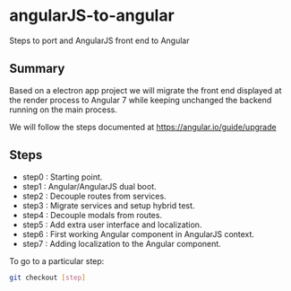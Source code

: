 # angularJS-to-angular
Steps to port and AngularJS front end to Angular

## Summary

Based on a electron app project we will migrate the front end displayed at the render process to Angular 7 while keeping unchanged the backend running on the main process.

We will follow the steps documented at https://angular.io/guide/upgrade

## Steps

* step0  : Starting point.
* step1  : Angular/AngularJS dual boot.
* step2  : Decouple routes from services.
* step3  : Migrate services and setup hybrid test.
* step4  : Decouple modals from routes.
* step5  : Add extra user interface and localization.
* step6  : First working Angular component in AngularJS context.
* step7  : Adding localization to the Angular component.

To go to a particular step:

```sh
git checkout [step]
```

